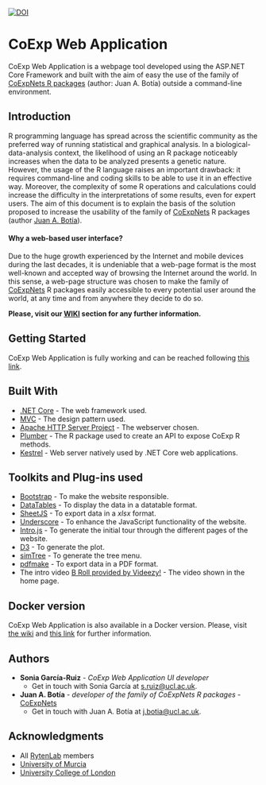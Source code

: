 [![DOI](https://zenodo.org/badge/159829943.svg)](https://zenodo.org/badge/latestdoi/159829943)

# CoExp Web Application

CoExp Web Application is a webpage tool developed using the ASP.NET Core Framework and built with the aim of easy the use of the family of [CoExpNets R packages](https://github.com/juanbot/CoExpNets) (author: Juan A. Botía) outside a command-line environment.


## Introduction

R programming language has spread across the scientific community as the preferred way of running statistical and graphical analysis. In a biological-data-analysis context, the likelihood of using an R package noticeably increases when the data to be analyzed presents a genetic nature. However, the usage of the R language raises an important drawback: it requires command-line and coding skills to be able to use it in an effective way. Moreover, the complexity of some R operations and calculations could increase the difficulty in the interpretations of some results, even for expert users. The aim of this document is to explain the basis of the solution proposed to increase the usability of the family of [CoExpNets](https://github.com/juanbot/CoExpNets) R packages (author [Juan A. Botía](https://github.com/juanbot)).


#### Why a web-based user interface?

Due to the huge growth experienced by the Internet and mobile devices during the last decades, it is undeniable that a web-page format is the most well-known and accepted way of browsing the Internet around the world. In this sense, a web-page structure was chosen to make the family of [CoExpNets](https://github.com/juanbot/CoExpNets) R packages easily accessible to every potential user around the world, at any time and from anywhere they decide to do so.

**Please, visit our [WIKI](https://github.com/SoniaRuiz/CoExp_Web/wiki) section for any further information.**


## Getting Started

CoExp Web Application is fully working and can be reached following [this link](https://rytenlab.com/coexp/).

## Built With

* [.NET Core](https://dotnet.microsoft.com) - The web framework used.
* [MVC](https://dotnet.microsoft.com/apps/aspnet/mvc) - The design pattern used.
* [Apache HTTP Server Project](http://httpd.apache.org/) - The webserver chosen.
* [Plumber](https://www.rplumber.io/) - The R package used to create an API to expose CoExp R methods.
* [Kestrel](https://docs.microsoft.com/en-us/aspnet/core/fundamentals/servers/kestrel?view=aspnetcore-3.0) - Web server natively used by .NET Core web applications.

## Toolkits and Plug-ins used

* [Bootstrap](https://getbootstrap.com/) - To make the website responsible.
* [DataTables](https://datatables.net/) - To display the data in a datatable format.
* [SheetJS](https://sheetjs.com/) - To export data in a *xlsx* format.
* [Underscore](https://underscorejs.org/) - To enhance the JavaScript functionality of the website.
* [Intro.js](https://introjs.com/) - To generate the initial tour through the different pages of the website.
* [D3](https://d3js.org/) - To generate the plot.
* [simTree](https://www.jqueryscript.net/other/Checkable-Hierarchical-Tree.html) - To generate the tree menu.
* [pdfmake](http://pdfmake.org/#/) - To export data in a PDF format.
* The intro video [B Roll provided by Videezy!](https://www.videezy.com/) - The video shown in the home page.

## Docker version

CoExp Web Application is also available in a Docker version. Please, visit [the wiki](https://github.com/SoniaRuiz/coexp-website/wiki) and [this link](https://hub.docker.com/r/soniaruiz/coexp) for further information.

## Authors

* **Sonia García-Ruiz** - *CoExp Web Application UI developer*
  * Get in touch with Sonia García at [s.ruiz@ucl.ac.uk](mailto:s.ruiz@ucl.ac.uk).
* **Juan A. Botía** - *developer of the family of CoExpNets R packages* - [CoExpNets](https://github.com/juanbot/CoExpNets)
  * Get in touch with Juan A. Botía at [j.botia@ucl.ac.uk](mailto:j.botia@ucl.ac.uk).

## Acknowledgments

* All [RytenLab](https://rytenlab.com/RytenLab/Team) members
* [University of Murcia](https://www.um.es/)
* [University College of London](https://www.ucl.ac.uk/)


